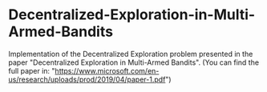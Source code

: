 # Decentralized-Exploration-in-Multi-Armed-Bandits
Implementation of the Decentralized Exploration problem presented in the paper "Decentralized Exploration in Multi-Armed Bandits".
(You can find the full paper in: "https://www.microsoft.com/en-us/research/uploads/prod/2019/04/paper-1.pdf")


